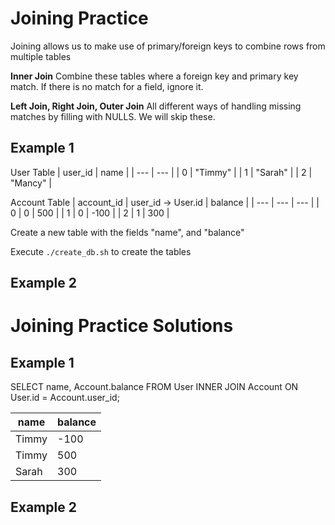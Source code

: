 # Joining Practice
Joining allows us to make use of primary/foreign keys to combine rows from multiple tables

__Inner Join__
Combine these tables where a foreign key and primary key match. If there is no match for a field, ignore it. 

__Left Join, Right Join, Outer Join__
All different ways of handling missing matches by filling with NULLS. We will skip these. 

## Example 1
User Table
| user_id | name | 
| --- | --- | 
| 0 | "Timmy" | 
| 1 | "Sarah" | 
| 2 | "Mancy" | 

Account Table
| account_id | user_id -> User.id | balance | 
| --- | --- | --- | 
| 0 | 0 | 500 |
| 1 | 0 | -100 | 
| 2 | 1 | 300 | 

Create a new table with the fields "name", and "balance"

Execute `./create_db.sh` to create the tables

## Example 2

# Joining Practice Solutions
## Example 1
SELECT name, Account.balance FROM User INNER JOIN Account ON User.id = Account.user_id;

| name | balance | 
| --- | --- | 
| Timmy | -100 | 
| Timmy | 500 | 
| Sarah | 300 |

## Example 2